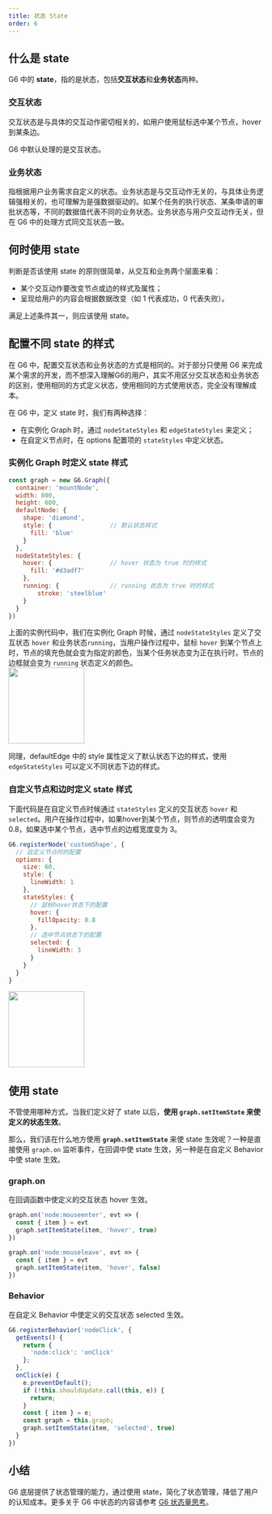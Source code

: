 ```yaml
---
title: 状态 State
order: 6
---
```


## 什么是 state
G6 中的 **state**，指的是状态，包括**交互状态**和**业务状态**两种。

### 交互状态
交互状态是与具体的交互动作密切相关的，如用户使用鼠标选中某个节点，hover 到某条边。

G6 中默认处理的是交互状态。

### 业务状态
指根据用户业务需求自定义的状态。业务状态是与交互动作无关的，与具体业务逻辑强相关的，也可理解为是强数据驱动的。如某个任务的执行状态、某条申请的审批状态等，不同的数据值代表不同的业务状态。业务状态与用户交互动作无关，但在 G6 中的处理方式同交互状态一致。

## 何时使用 state
判断是否该使用 state 的原则很简单，从交互和业务两个层面来看：

- 某个交互动作要改变节点或边的样式及属性；
- 呈现给用户的内容会根据数据改变（如 1 代表成功，0 代表失败）。

满足上述条件其一，则应该使用 state。

## 配置不同 state 的样式
在 G6 中，配置交互状态和业务状态的方式是相同的。对于部分只使用 G6 来完成某个需求的开发，而不想深入理解G6的用户，其实不用区分交互状态和业务状态的区别，使用相同的方式定义状态，使用相同的方式使用状态，完全没有理解成本。

在 G6 中，定义 state 时，我们有两种选择：

- 在实例化 Graph 时，通过 `nodeStateStyles` 和 `edgeStateStyles` 来定义；
- 在自定义节点时，在 options 配置项的 `stateStyles` 中定义状态。

### 实例化 Graph 时定义 state 样式
```javascript
const graph = new G6.Graph({
  container: 'mountNode',
  width: 800,
  height: 600,
  defaultNode: {
    shape: 'diamond',
    style: {                // 默认状态样式
      fill: 'blue'
    }
  },
  nodeStateStyles: {
    hover: {                // hover 状态为 true 时的样式
      fill: '#d3adf7'
    },
    running: {              // running 状态为 true 时的样式
    	stroke: 'steelblue'
    }
  }
})
```

上面的实例代码中，我们在实例化 Graph 时候，通过 `nodeStateStyles` 定义了交互状态 `hover` 和业务状态`running`，当用户操作过程中，鼠标 `hover` 到某个节点上时，节点的填充色就会变为指定的颜色，当某个任务状态变为正在执行时，节点的边框就会变为 `running` 状态定义的颜色。<br /><img src='https://gw.alipayobjects.com/mdn/rms_f8c6a0/afts/img/A*Beu6QY_ETOgAAAAAAAAAAABkARQnAQ' width=150/>

同理，defaultEdge 中的 style 属性定义了默认状态下边的样式，使用 `edgeStateStyles` 可以定义不同状态下边的样式。

### 自定义节点和边时定义 state 样式
下面代码是在自定义节点时候通过 `stateStyles` 定义的交互状态 `hover` 和 `selected`。用户在操作过程中，如果hover到某个节点，则节点的透明度会变为 0.8，如果选中某个节点，选中节点的边框宽度变为 3。
```javascript
G6.registerNode('customShape', {
  // 自定义节点时的配置
  options: {
    size: 60,
    style: {
      lineWidth: 1
    },
    stateStyles: {
      // 鼠标hover状态下的配置
      hover: {
        fillOpacity: 0.8
      },
      // 选中节点状态下的配置
      selected: {
        lineWidth: 3
      }
    }
  }
}
```
<img src='https://gw.alipayobjects.com/mdn/rms_f8c6a0/afts/img/A*1DFnTKfmfLcAAAAAAAAAAABkARQnAQ' width=150/>

## 使用 state
不管使用哪种方式，当我们定义好了 state 以后，**使用 `graph.setItemState` 来使定义的状态生效**。

那么，我们该在什么地方使用 **`graph.setItemState`** 来使 state 生效呢？一种是直接使用 `graph.on` 监听事件，在回调中使 state 生效，另一种是在自定义 Behavior 中使 state 生效。

### graph.on
在回调函数中使定义的交互状态 hover 生效。
```javascript
graph.on('node:mouseenter', evt => {
  const { item } = evt
  graph.setItemState(item, 'hover', true)
})

graph.on('node:mouseleave', evt => {
  const { item } = evt
  graph.setItemState(item, 'hover', false)
})
```

### Behavior
在自定义 Behavior 中使定义的交互状态 selected 生效。
```javascript
G6.registerBehavior('nodeClick', {
  getEvents() {
    return {
      'node:click': 'onClick'
    };
  },
  onClick(e) {
    e.preventDefault();
    if (!this.shouldUpdate.call(this, e)) {
      return;
    }
    const { item } = e;
    const graph = this.graph;
    graph.setItemState(item, 'selected', true)
  }
})
```

## 小结
G6 底层提供了状态管理的能力，通过使用 state，简化了状态管理，降低了用户的认知成本。更多关于 G6 中状态的内容请参考 [G6 状态量思考](https://www.yuque.com/antv/g6/xiux28)。
